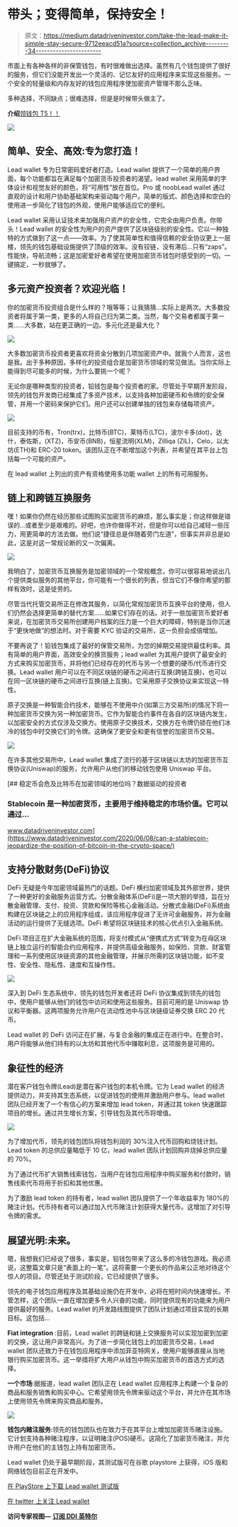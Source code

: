 # 带头；变得简单，保持安全！

> 原文：<https://medium.datadriveninvestor.com/take-the-lead-make-it-simple-stay-secure-9712eeacd51a?source=collection_archive---------34----------------------->

市面上有各种各样的非保管钱包，有时很难做出选择。虽然有几个钱包提供了很好的服务，但它们没能开发出一个灵活的、记忆友好的应用程序来实现这些服务。一个安全的轻量级和内存友好的钱包应用程序使加密资产管理不那么乏味。

多种选择，不同缺点；很难选择，但是是时候带头做主了。

**介绍**[领钱包 T5！！](https://leadwallet.io/)

![](img/7b4cc46a7a341555f40474e1d0b0f036.png)

## 简单、安全、高效:专为您打造！

Lead wallet 专为日常密码爱好者打造。Lead wallet 提供了一个简单的用户界面，每个功能都旨在满足每个加密货币投资者的渴望。lead wallet 采用简单的字体设计和视觉友好的颜色，将“可用性”放在首位。Pro 或 noobLead wallet 通过直观的设计和用户协助基础架构来驱动每个用户。简单的版式、颜色选择和空白的使用进一步简化了钱包的外观，使用户能够适应它的便利。

Lead wallet 采用认证技术来加强用户资产的安全性，它完全由用户负责。你带头！Lead wallet 的安全性为用户的资产提供了区块链级别的安全性。它以一种独特的方式做到了这一点——效率。为了使其简单性和值得信赖的安全协议更上一层楼，领先的钱包基础设施提供了顶级的效率。没有铰链，没有滞后…只有“zaps”。性能快，导航流畅；这是加密爱好者希望在使用加密货币钱包时感受到的一切。一键搞定，一秒就够了。

## 多元资产投资者？欢迎光临！

你的加密货币投资组合是什么样的？哦等等；让我猜猜…实际上是两次。大多数投资者将属于第一类，更多的人将自己归为第二类。当然，每个交易者都属于第一类……大多数，站在更正确的一边。多元化还是最大化？

![](img/339674eec69392318f51314d9c5d8c21.png)

大多数加密货币投资者更喜欢将资金分散到几项加密资产中。就我个人而言，这也是我。出于多种原因，多样化的投资组合是加密货币领域的常见做法。当你实际上能得到尽可能多的时候，为什么要挑一个呢？

无论你是哪种类型的投资者，铅钱包是每个投资者的家。尽管处于早期开发阶段，领先的钱包开发商已经集成了多资产技术，以支持各种加密硬币和令牌的安全保管，并用一个密码来保护它们。用户还可以创建单独的钱包来存储每项资产。

![](img/fb08523075232f1e34dd66419e8d0aa7.png)

目前支持的币有，Tron(trx)，比特币(BTC)，莱特币(LTC)，波尔卡多(dot)，达什，泰佐斯，(XTZ)，币安币(BNB)，恒星流明(XLM)，Zilliqa (ZIL)，Celo，以太坊(ETH)和 ERC-20 token。该团队正在不断增加这个列表，并希望在其平台上包括每一个可能的资产。

在 lead wallet 上列出的资产有资格使用多功能 wallet 上的所有可用服务。

## 链上和跨链互换服务

嘿！如果你仍然在经历那些试图购买加密货币的麻烦，那么事实是；你这样做是错误的…或者至少是艰难的。好吧，也许你做得不对，但是你可以给自己减轻一些压力，用更简单的方法去做。他们说“捷径总是伴随着旁门左道”，但事实并非总是如此，这是对这一常规论断的又一次偏离。

![](img/6ffa17042ea1ac9e863ba8f4f2b60594.png)

我明白了，加密货币互换服务是加密领域的一个常规概念，你可以很容易地说出几个提供类似服务的其他平台，你可能有一个很长的列表，但当它们不像你希望的那样有效时，这是徒劳的。

尽管当代托管交易所正在修改其服务，以简化常规加密货币互换平台的使用，但人们仍然会选择更简单的替代方案……如果它们存在的话。对于一些加密货币爱好者来说，在加密货币交易所创建用户档案的压力是一个巨大的障碍，特别是当你沉迷于“更快地做”的想法时。对于需要 KYC 验证的交易所，这一负担会成倍增加。

不要再说了！铅钱包集成了最好的保管交易所，为您的掉期交易提供最佳利率。具有简单的用户界面，高效安全的换货服务；lead wallet 为其用户提供了最安全的方式来购买加密货币，并将他们已经存在的代币与另一个想要的硬币/代币进行交换。Lead wallet 用户可以在不同区块链的硬币之间进行互换(跨链互换)，也可以在同一区块链的硬币之间进行互换(链上互换)。它采用原子交换协议来实现这一特性。

原子交换是一种智能合约技术，能够在不使用中介(如第三方交易所)的情况下将一种加密货币交换为另一种加密货币。它作为智能合约事件在各自的区块链内发生，以加密安全的方式仅涉及交换方。使用原子交换技术，交换方在令牌仍锁在他们冰冷的钱包中时交换它们的令牌。这确保了更安全和更有信誉的加密货币交易。

![](img/dd5d31de69ad24b9cd32d541696d2fce.png)

在许多其他交易所中，Lead wallet 集成了流行的基于区块链以太坊的加密货币互换协议(Uniswap)的服务，允许用户从他们的移动钱包使用 Uniswap 平台。

[](https://www.datadriveninvestor.com/2020/06/08/can-a-stablecoin-jeopardize-the-position-of-bitcoin-in-the-crypto-space/) [## 稳定币会危及比特币在加密领域的地位吗？数据驱动的投资者

### Stablecoin 是一种加密货币，主要用于维持稳定的市场价值。它可以通过…

www.datadriveninvestor.com](https://www.datadriveninvestor.com/2020/06/08/can-a-stablecoin-jeopardize-the-position-of-bitcoin-in-the-crypto-space/) 

## 支持分散财务(DeFi)协议

DeFi 无疑是今年加密领域最热门的话题。DeFi 横扫加密领域及其外部世界，提供了一种更好的金融服务运营方式。分散金融体系(DeFi)是一项大胆的举措，旨在分散金融管理、支付、投资、贷款和保险等核心金融活动。分散式金融(DeFi)系统由构建在区块链之上的应用程序组成，该应用程序促进了无许可金融服务，并为金融活动的运行提供了无缝选项。DeFi 希望将区块链技术的核心优点引入金融系统。

DeFi 项目正在扩大金融系统的范围，将支付模式从“便携式方式”转变为在母区块链上独立运行的智能合约应用程序，并提供高级金融服务，如保险、贷款、财富管理和一系列使用区块链资源的其他金融管理，并展示所需的区块链功能，如不变性、安全性、隐私性、速度和互操作性。

![](img/11a4293c30688040b9fba2e15b5e2e3f.png)

深入到 DeFi 生态系统中，领先的钱包开发者还将 DeFi 协议集成到领先的钱包中，使用户能够从他们的钱包中访问和使用这些服务。目前可用的是 Uniswap 协议和平衡器。这两项服务允许用户在流动性池中与区块链级证券交换 ERC 20 代币。

Lead wallet 的 DeFi 访问正在扩展，与复合金融的集成正在进行中。在整合时，用户将能够从他们持有的以太坊和其他代币中赚取利息，这项服务是可用的。

## 象征性的经济

潜在客户钱包令牌(Lead)是潜在客户钱包的本机令牌。它为 Lead wallet 的经济提供动力，并支持其生态系统，以促进钱包的使用并激励用户参与。lead wallet 团队已经开发了一个有信心的方案来增加 lead token，并通过其 token 快速跟踪项目的增长。通过共生增长方案，引导钱包及其代币将增值。

![](img/c21b0d22b869b5ddee393e78175e4019.png)

为了增加代币，领先的钱包团队将钱包利润的 30%注入代币回购和烧钱计划。Lead token 的总供应量略低于 10 亿，lead wallet 团队计划回购并烧掉总供应量的 70%。

为了通过代币扩大销售线索钱包，当用户在钱包应用程序中购买服务和付款时，销售线索代币将用于折扣和其他优惠。

为了激励 lead token 的持有者，lead wallet 团队提供了一个年收益率为 180%的赌注计划。代币持有者可以通过加入代币赌注计划获得大量代币。这增加了对引导令牌的需求。

## 展望光明:未来。

嗯，我想我们已经说了很多，事实是，铅钱包带来了这么多的冷钱包游戏。我必须说，这整篇文章只是“表面上的一笔”。这将需要一个更长的作品来公正地对待这个惊人的项目。尽管还处于测试阶段，它已经提供了很多。

领先的电子钱包应用程序及其基础设施仍在开发中，必将在短时间内快速增长。不管怎样，这个团队一直在增加更多令人兴奋的功能，同时提供现有的功能来为用户提供最好的服务。Lead wallet 的开发路线图提供了团队计划通过项目实现的长期目标。这包括…

**Fiat integration** :目前，Lead wallet 的跨链和链上交换服务可以实现加密到加密的交换，这让用户非常高兴。为了进一步简化钱包上的加密货币交易，Lead wallet 团队还致力于在钱包应用程序中添加菲亚特网关，使用户能够直接从当地银行购买加密货币。这一举措将扩大用户从钱包中购买加密货币的首选方式的选择。

**一个市场**:据报道，lead wallet 团队正在 Lead wallet 应用程序上构建一个复杂的商品和服务销售和购买中心。它希望用领先令牌来驱动这个平台，并允许在其市场上使用领先令牌来购买商品和服务。

![](img/ad58e637198a823c95db7b0ffa3f2155.png)

**钱包内赌注服务**:领先的钱包团队也在致力于在其平台上增加加密货币赌注设施。它计划支持各种赌注程序，以证明赌注(POS)硬币。这简化了加密货币赌注，并允许用户在他们的主钱包上持有加密货币。

Lead wallet 仍处于最早期阶段，其测试版可在谷歌 playstore 上获得，iOS 版和网络钱包目前正在开发中。

[在 PlayStore 上下载 Lead wallet 测试版](https://play.google.com/store/apps/details?id=com.leadwallet.io&hl=en-GB&ah=TyVu8llbLlx6WoTSfmoEjGLodsg)

[在 twitter 上关注 Lead wallet](https://twitter.com/LeadWallet)

**访问专家视图—** [**订阅 DDI 英特尔**](https://datadriveninvestor.com/ddi-intel)